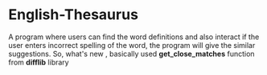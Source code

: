# English-Thesaurus
  A program where users can find the word definitions and also interact if the user enters incorrect spelling of the word, the program will give the similar suggestions. 
  So, what's new , basically used **get_close_matches** function from **difflib** library
